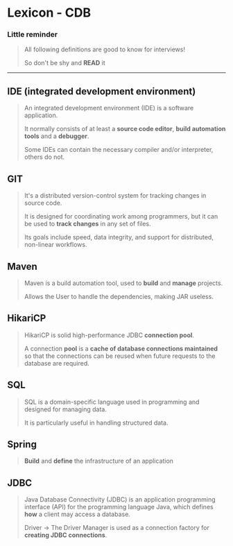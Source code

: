 # Lexicon - CDB
### Little reminder

> All following definitions are good to know for interviews!
>
> So don't be shy and **READ** it

***

## IDE (integrated development environment)

> An integrated development environment (IDE) is a software application.
>
> It normally consists of at least a **source code editor**, **build automation tools** and a **debugger**.
>
> Some IDEs can contain the necessary compiler and/or interpreter, others do not.

## GIT

> It's a distributed version-control system for tracking changes in source code. 
>
> It is designed for coordinating work among programmers, but it can be used to **track changes** in any set of files. 
>
> Its goals include speed, data integrity, and support for distributed, non-linear workflows.

## Maven

>  Maven is a build automation tool, used to **build** and **manage** projects.
>
> Allows the User to handle the dependencies, making JAR useless.

## HikariCP

> HikariCP is solid high-performance JDBC **connection pool**.
>
> A connection **pool** is a **cache of database connections maintained** so that the connections can be reused when future requests to the database are required.

## SQL

> SQL is a domain-specific language used in programming and designed for managing data.
>
> It is particularly useful in handling structured data.

## Spring

> **Build** and **define** the infrastructure of an application

## JDBC

> Java Database Connectivity (JDBC) is an application programming interface (API) for the programming language Java, which defines **how** a client may access a database.
>
> Driver -> The Driver Manager is used as a connection factory for **creating JDBC connections**.
